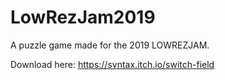 # LowRezJam2019
A puzzle game made for the 2019 LOWREZJAM.

Download here: https://svntax.itch.io/switch-field
